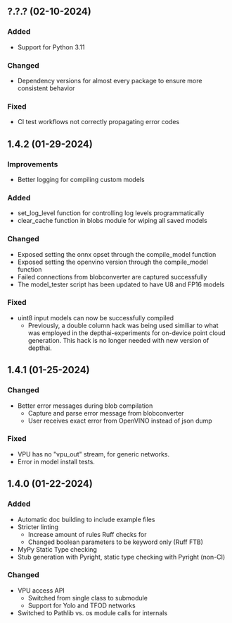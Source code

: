 ## ?.?.? (02-10-2024)

### Added

- Support for Python 3.11

### Changed

- Dependency versions for almost every package to ensure more consistent behavior

### Fixed

- CI test workflows not correctly propagating error codes

## 1.4.2 (01-29-2024)

### Improvements

- Better logging for compiling custom models

### Added

- set_log_level function for controlling log levels programmatically
- clear_cache function in blobs module for wiping all saved models

### Changed

- Exposed setting the onnx opset through the compile_model function
- Exposed setting the openvino version through the compile_model function
- Failed connections from blobconverter are captured successfully
- The model_tester script has been updated to have U8 and FP16 models

### Fixed

- uint8 input models can now be successfully compiled
    - Previously, a double column hack was being used similiar to what was 
      employed in the depthai-experiments for on-device point cloud generation.
      This hack is no longer needed with new version of depthai.

## 1.4.1 (01-25-2024)

### Changed

- Better error messages during blob compilation
    - Capture and parse error message from blobconverter
    - User receives exact error from OpenVINO instead of json dump

### Fixed

- VPU has no "vpu_out" stream, for generic networks.
- Error in model install tests.

## 1.4.0 (01-22-2024)

### Added

- Automatic doc building to include example files
- Stricter linting
    - Increase amount of rules Ruff checks for
    - Changed boolean parameters to be keyword only (Ruff FTB)
- MyPy Static Type checking
- Stub generation with Pyright, static type checking with Pyright (non-CI)

### Changed

- VPU access API
    - Switched from single class to submodule
    - Support for Yolo and TFOD networks
- Switched to Pathlib vs. os module calls for internals
